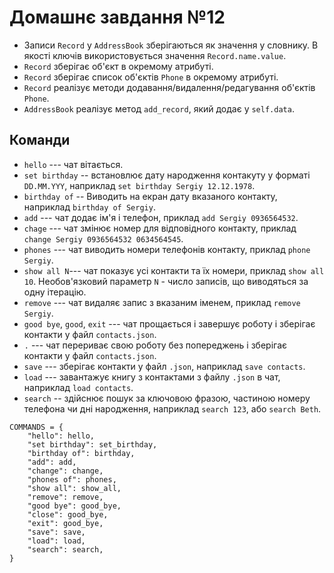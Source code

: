 # Домашнє завдання №12


- Записи `Record` у `AddressBook` зберігаються як значення у словнику.
  В якості ключів використовується значення `Record.name.value`.
- `Record` зберігає об'єкт <Name> в окремому атрибуті.
- `Record` зберігає список об'єктів `Phone` в окремому атрибуті.
- `Record` реалізує методи додавання/видалення/редагування об'єктів `Phone`.
- `AddressBook` реалізує метод `add_record`, який додає <Record> у `self.data`.


## Команди
- `hello` --- чат вітається.
- `set birthday` -- встановлює дату народження контакуту у форматі  `DD.MM.YYY`, наприклад `set birthday Sergiy 12.12.1978`.
- `birthday of` -- Виводить на екран дату вказаного контакту, наприклад `birthday of Sergiy`.
- `add` --- чат додає ім'я і телефон, приклад `add Sergiy 0936564532`.
- `chage` --- чат змінює номер для відповідного контакту, приклад `change Sergiy 0936564532 0634564545`.
- `phones` --- чат виводить номери телефонів контакту, приклад `phone Sergiy`.
- `show all N`--- чат показує усі контакти та їх номери, приклад `show all 10`. Необов'язковий параметр `N` - число записів, що виводяться за одну ітерацію.
- `remove` --- чат видаляє запис з вказаним іменем, приклад `remove Sergiy`.
- `good bye`, `good`, `exit` --- чат прощається і завершує роботу і зберігає контакти у файл `contacts.json`.
- `.` --- чат перериває свою роботу без попереджень і зберігає контакти у файл `contacts.json`.
- `save` --- зберігає контакти у файл `.json`, наприклад `save contacts`.
- `load` --- завантажує книгу з контактами з файлу `.json` в чат, наприклад `load contacts`.
- `search` -- здійснює пошук за ключовою фразою, частиною номеру телефона чи дні народження, наприклад `search 123`, або `search Beth`.


```
COMMANDS = {
    "hello": hello,
    "set birthday": set_birthday,
    "birthday of": birthday,
    "add": add,
    "change": change,
    "phones of": phones,
    "show all": show_all,
    "remove": remove,
    "good bye": good_bye,
    "close": good_bye,
    "exit": good_bye,
    "save": save,
    "load": load,
    "search": search,
}
```
